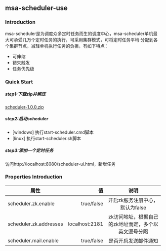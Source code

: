 ## msa-scheduler-use
### Introduction
msa-scheduler是为调度众多定时任务而生的调度中心，msa-scheduler单机最大可承受几万个定时任务的执行，可采用集群模式，可将定时任务平均
分配到各个集群节点，减轻单机执行任务的负担，有如下特点：
- 可伸缩
- 错失触发
- 任务优先级

### Quick Start
##### step1:下载zip并解压
[scheduler-1.0.0.zip](https://github.com/microcmpt/msa-scheduler/blob/master/downloads/1.0.0/msa-scheduler-1.0.0.zip)

##### step2:启动scheduler
- [windows]
  执行start-scheduler.cmd脚本
- [linux]
  执行start-scheduler.sh脚本
  
##### step3:添加一个定时任务
访问http://localhost:8080/scheduler-ui.html，新增任务

### Properties Introduction
 | 属性 | 值 | 说明 |
 | -------- | -----: | :----: | 
 | scheduler.zk.enable | true/false | 开启zk服务注册中心，默认为false | 
 | scheduler.zk.addresses | localhost:2181 | zk访问地址，根据自己的zk地址而定，多个以英文逗号分隔 | 
 | scheduler.mail.enable | true/false | 是否开启发送邮件通知 |